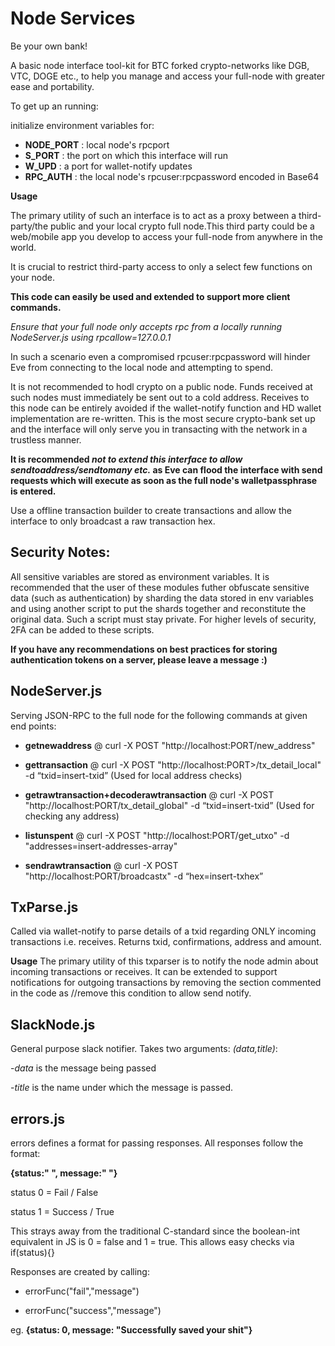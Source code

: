 # Node Services
Be your own bank!

A basic node interface tool-kit for BTC forked crypto-networks like DGB, VTC, DOGE etc., to help you manage and access your full-node with greater ease and portability.  

To get up an running:

initialize environment variables for:
 - **NODE_PORT** : local node's rpcport 
 - **S_PORT** : the port on which this interface will run 
 - **W_UPD** : a port for wallet-notify updates
 - **RPC_AUTH** : the local node's rpcuser:rpcpassword encoded in Base64
 
 **Usage**
 
The primary utility of such an interface is to act as a proxy between a third-party/the public and your local crypto full node.This third party could be a web/mobile app you develop to access your full-node from anywhere in the world.

It is crucial to restrict third-party access to only a select few functions on your node. 

**This code can easily be used and extended to support more client commands.**

*Ensure that your full node only accepts rpc from a locally running NodeServer.js using rpcallow=127.0.0.1*

In such a scenario even a compromised rpcuser:rpcpassword will hinder Eve from connecting to the local node and attempting to spend.  

It is not recommended to hodl crypto on a public node. Funds received at such nodes must immediately be sent out to a cold address. Receives to this node can be entirely avoided if the wallet-notify function and HD wallet implementation are re-written. This is the most secure crypto-bank set up and the interface will only serve you in transacting with the network in a trustless manner. 

**It is recommended _not to extend this interface to allow sendtoaddress/sendtomany etc._ as Eve can flood the interface with send requests which will execute as soon as the full node's walletpassphrase is entered.**

Use a offline transaction builder to create transactions and allow the interface to only broadcast a raw transaction hex.

## Security Notes:
All sensitive variables are stored as environment variables. 
It is recommended that the user of these modules futher obfuscate sensitive data (such as authentication) by sharding the data stored in env variables and using another script to put the shards together and reconstitute the original data. Such a script must stay private. For higher levels of security, 2FA can be added to these scripts.

**If you have any recommendations on best practices for storing authentication tokens on a server, please leave a message :)**

## NodeServer.js

Serving JSON-RPC to the full node for the following commands at given end points:

- **getnewaddress** @ curl -X POST "http://localhost:PORT/new_address"

- **gettransaction** @ curl -X POST "http://localhost:PORT>/tx_detail_local" -d “txid=insert-txid” (Used for local address checks)

- **getrawtransaction+decoderawtransaction** @ curl -X POST "http://localhost:PORT/tx_detail_global" -d “txid=insert-txid” (Used for checking any address)

- **listunspent** @ curl -X POST "http://localhost:PORT/get_utxo" -d "addresses=insert-addresses-array"

- **sendrawtransaction** @ curl -X POST "http://localhost:PORT/broadcastx" -d “hex=insert-txhex”


## TxParse.js

Called via wallet-notify to parse details of a txid regarding ONLY incoming transactions i.e. receives.
Returns txid, confirmations, address and amount.

**Usage**
The primary utility of this txparser is to notify the node admin about incoming transactions or receives. 
It can be extended to support notifications for outgoing transactions by removing the section commented in the code as //remove this condition to allow send notify.

## SlackNode.js

General purpose slack notifier. Takes two arguments: *(data,title)*:

-*data* is the message being passed 

-*title* is the name under which the message is passed.

## errors.js

errors defines a format for passing responses. All responses follow the format: 

**{status:" ", message:" "}**

status 0 = Fail / False

status 1 = Success / True

This strays away from the traditional C-standard since the boolean-int equivalent in JS is 0 = false and 1 = true. 
This allows easy checks via if(status){}

Responses are created by calling:

- errorFunc("fail","message") 

- errorFunc("success","message")

eg. **{status: 0, message: "Successfully saved your shit"}**


